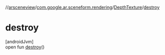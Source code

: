 //[arsceneview](../../../index.md)/[com.google.ar.sceneform.rendering](../index.md)/[DepthTexture](index.md)/[destroy](destroy.md)

# destroy

[androidJvm]\
open fun [destroy](destroy.md)()
